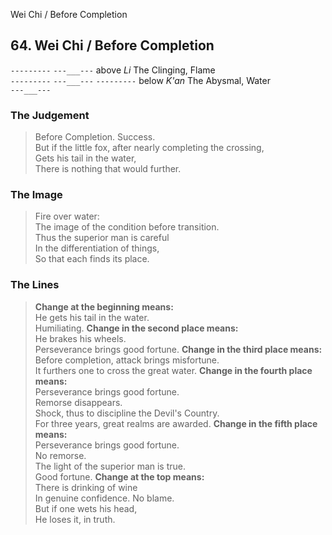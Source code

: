 Wei Chi / Before Completion
## 64. Wei Chi / Before Completion
``---------``
``---___---`` above _Li_ The Clinging, Flame  
``---------``
``---___---``
``---------`` below _K'an_ The Abysmal, Water  
``---___---``
### The Judgement
> Before Completion. Success.  
 But if the little fox, after nearly completing the crossing,  
 Gets his tail in the water,  
 There is nothing that would further.
### The Image
> Fire over water:  
 The image of the condition before transition.  
 Thus the superior man is careful  
 In the differentiation of things,  
 So that each finds its place.
### The Lines

 > **Change at the beginning means:**  
 He gets his tail in the water.  
 Humiliating.
 > **Change in the second place means:**  
 He brakes his wheels.  
 Perseverance brings good fortune.
 > **Change in the third place means:**  
 Before completion, attack brings misfortune.  
 It furthers one to cross the great water.
 > **Change in the fourth place means:**  
 Perseverance brings good fortune.  
 Remorse disappears.  
 Shock, thus to discipline the Devil's Country.  
 For three years, great realms are awarded.
 > **Change in the fifth place means:**  
 Perseverance brings good fortune.  
 No remorse.  
 The light of the superior man is true.  
 Good fortune.
 > **Change at the top means:**  
 There is drinking of wine  
 In genuine confidence. No blame.  
 But if one wets his head,  
 He loses it, in truth.



